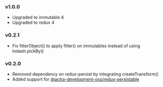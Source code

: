 ### v1.0.0
- Upgraded to immutable 4
- Upgraded to redux 4

### v0.2.1
- Fix filterObject() to apply filter() on immutables instead of using lodash.pickBy()

### v0.2.0
- Removed dependency on redux-persist by integrating createTransform()
- Added support for [@actra-development-oss/redux-persistable](https://github.com/actra-development-oss/redux-persistable)
